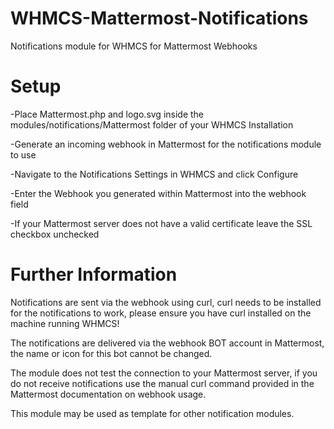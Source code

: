 # WHMCS-Mattermost-Notifications
Notifications module for WHMCS for Mattermost Webhooks

# Setup

-Place Mattermost.php and logo.svg inside the modules/notifications/Mattermost folder of your WHMCS Installation

-Generate an incoming webhook in Mattermost for the notifications module to use

-Navigate to the Notifications Settings in WHMCS and click Configure

-Enter the Webhook you generated within Mattermost into the webhook field

-If your Mattermost server does not have a valid certificate leave the SSL checkbox unchecked


# Further Information

Notifications are sent via the webhook using curl, curl needs to be installed for the notifications to work, please ensure you have curl installed on the machine running WHMCS!

The notifications are delivered via the webhook BOT account in Mattermost, the name or icon for this bot cannot be changed.

The module does not test the connection to your Mattermost server, if you do not receive notifications use the manual curl command provided in the Mattermost documentation on webhook usage.

This module may be used as template for other notification modules.

